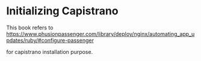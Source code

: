 # Initializing Capistrano

This book refers to https://www.phusionpassenger.com/library/deploy/nginx/automating_app_updates/ruby/#configure-passenger

for capistrano installation purpose.

